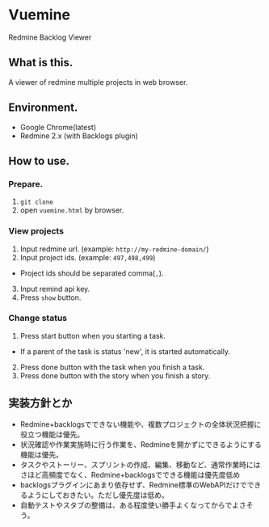 # Vuemine
Redmine Backlog Viewer

## What is this.
A viewer of redmine multiple projects in web browser.

## Environment.
* Google Chrome(latest)
* Redmine 2.x (with Backlogs plugin)

## How to use.
### Prepare.
1. `git clone`
2. open `vuemine.html` by browser.

### View projects
1. Input redmine url. (example: `http://my-redmine-domain/`)
2. Input project ids. (example: `497,498,499`)
  * Project ids should be separated comma(`,`).
3. Input remind api key.
4. Press `show` button.

### Change status
1. Press start button when you starting a task.
  * If a parent of the task is status 'new', it is started automatically.
2. Press done button with the task when you finish a task.
3. Press done button with the story when you finish a story.

## 実装方針とか
* Redmine+backlogsでできない機能や、複数プロジェクトの全体状況把握に役立つ機能は優先。
* 状況確認や作業実施時に行う作業を、Redmineを開かずにできるようにする機能は優先。
* タスクやストーリー、スプリントの作成、編集、移動など、通常作業時にはさほど高頻度でなく、Redmine+backlogsでできる機能は優先度低め
* backlogsプラグインにあまり依存せず、Redmine標準のWebAPIだけでできるようにしておきたい。ただし優先度は低め。
* 自動テストやスタブの整備は、ある程度使い勝手よくなってからでよさそう。
